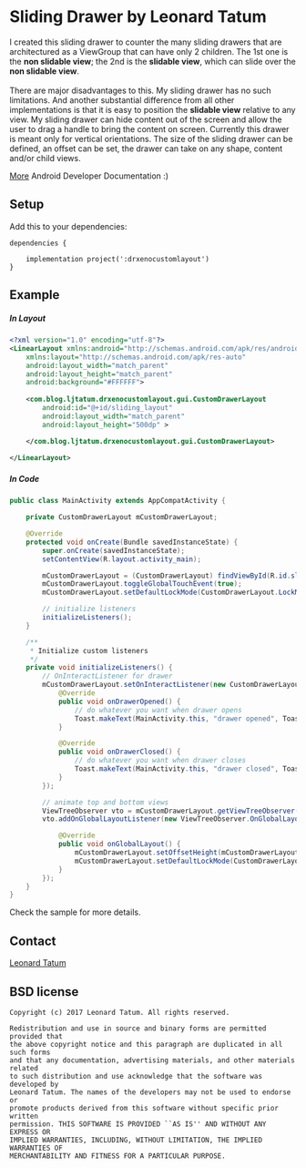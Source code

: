 # Sliding Drawer by Leonard Tatum

I created this sliding drawer to counter the many sliding drawers that are architectured as a ViewGroup that can have only 2 children. The 1st one is the <b>non slidable view</b>; the 2nd is the <b>slidable view</b>, which can slide over the <b>non slidable view</b>.<br/><br/> There are major disadvantages to this. My sliding drawer has no such limitations. And another substantial difference from all other implementations is that it is easy to position the <b>slidable view</b> relative to any view. My sliding drawer can hide content out of the screen and allow the user to drag a handle to bring the content on screen. Currently this drawer is meant only for vertical orientations. The size of the sliding drawer can be defined, an offset can be set, the drawer can take on any shape, content and/or child views. 

[More](http://developer.android.com/reference/android/widget/SlidingDrawer.html) Android Developer Documentation :)


## Setup

Add this to your dependencies:

```
dependencies {
    
    implementation project(':drxenocustomlayout')
}
```


## Example

##### In Layout

```xml
<?xml version="1.0" encoding="utf-8"?>
<LinearLayout xmlns:android="http://schemas.android.com/apk/res/android"
    xmlns:layout="http://schemas.android.com/apk/res-auto"
    android:layout_width="match_parent"
    android:layout_height="match_parent"
    android:background="#FFFFFF">
    
    <com.blog.ljtatum.drxenocustomlayout.gui.CustomDrawerLayout
        android:id="@+id/sliding_layout"
        android:layout_width="match_parent"
        android:layout_height="500dp" >

    </com.blog.ljtatum.drxenocustomlayout.gui.CustomDrawerLayout>
    
</LinearLayout>
```

##### In Code

```java
public class MainActivity extends AppCompatActivity {

    private CustomDrawerLayout mCustomDrawerLayout;

    @Override
    protected void onCreate(Bundle savedInstanceState) {
        super.onCreate(savedInstanceState);
        setContentView(R.layout.activity_main);

        mCustomDrawerLayout = (CustomDrawerLayout) findViewById(R.id.sliding_layout);
        mCustomDrawerLayout.toggleGlobalTouchEvent(true);
        mCustomDrawerLayout.setDefaultLockMode(CustomDrawerLayout.LockMode.LOCK_MODE_OPEN);

        // initialize listeners
        initializeListeners();
    }

    /**
     * Initialize custom listeners
     */
    private void initializeListeners() {
        // OnInteractListener for drawer
        mCustomDrawerLayout.setOnInteractListener(new CustomDrawerLayout.OnInteractListener() {
            @Override
            public void onDrawerOpened() {
                // do whatever you want when drawer opens
                Toast.makeText(MainActivity.this, "drawer opened", Toast.LENGTH_LONG).show();
            }

            @Override
            public void onDrawerClosed() {
                // do whatever you want when drawer closes
                Toast.makeText(MainActivity.this, "drawer closed", Toast.LENGTH_LONG).show();
            }
        });

        // animate top and bottom views
        ViewTreeObserver vto = mCustomDrawerLayout.getViewTreeObserver();
        vto.addOnGlobalLayoutListener(new ViewTreeObserver.OnGlobalLayoutListener() {

            @Override
            public void onGlobalLayout() {
                mCustomDrawerLayout.setOffsetHeight(mCustomDrawerLayout.getHeight() / 4);
                mCustomDrawerLayout.setDefaultLockMode(CustomDrawerLayout.LockMode.LOCK_MODE_CLOSED);
            }
        });
    }
}
```

Check the sample for more details.


## Contact

[Leonard Tatum](ljtatum@hotmail.com)


## BSD license

```
Copyright (c) 2017 Leonard Tatum. All rights reserved.

Redistribution and use in source and binary forms are permitted provided that 
the above copyright notice and this paragraph are duplicated in all such forms 
and that any documentation, advertising materials, and other materials related 
to such distribution and use acknowledge that the software was developed by 
Leonard Tatum. The names of the developers may not be used to endorse or 
promote products derived from this software without specific prior written 
permission. THIS SOFTWARE IS PROVIDED ``AS IS'' AND WITHOUT ANY EXPRESS OR 
IMPLIED WARRANTIES, INCLUDING, WITHOUT LIMITATION, THE IMPLIED WARRANTIES OF 
MERCHANTABILITY AND FITNESS FOR A PARTICULAR PURPOSE.
```

[1]: https://github.com/drxeno02/androidprojects-book2-slidingdrawer

